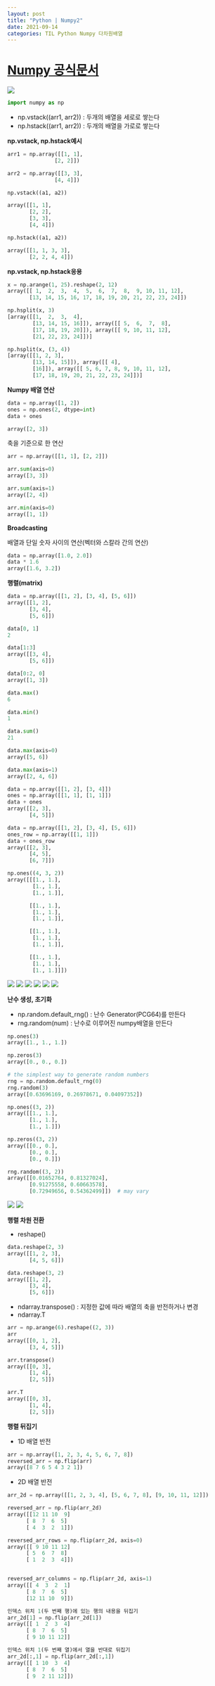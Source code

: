 ```yaml
---
layout: post
title: "Python | Numpy2"
date: 2021-09-14
categories: TIL Python Numpy 다차원배열
---
```


# [Numpy 공식문서](https://numpy.org/doc/stable/user/absolute_beginners.html)

![](https://raw.githubusercontent.com/Action2theFuture/Action2theFuture.github.io/main/_posts/Images/numpy.png)

```python
import numpy as np
```

- np.vstack((arr1, arr2)) : 두개의 배열을 세로로 쌓는다
- np.hstack((arr1, arr2)) : 두개의 배열을 가로로 쌓는다

**np.vstack, np.hstack예시**

```python
arr1 = np.array([[1, 1],
               [2, 2]])

arr2 = np.array([[3, 3],
               [4, 4]])

np.vstack((a1, a2))

array([[1, 1],
       [2, 2],
       [3, 3],
       [4, 4]])

np.hstack((a1, a2))

array([[1, 1, 3, 3],
       [2, 2, 4, 4]])
```

**np.vstack, np.hstack응용**

```python
x = np.arange(1, 25).reshape(2, 12)
array([[ 1,  2,  3,  4,  5,  6,  7,  8,  9, 10, 11, 12],
       [13, 14, 15, 16, 17, 18, 19, 20, 21, 22, 23, 24]])

np.hsplit(x, 3)
[array([[1,  2,  3,  4],
        [13, 14, 15, 16]]), array([[ 5,  6,  7,  8],
        [17, 18, 19, 20]]), array([[ 9, 10, 11, 12],
        [21, 22, 23, 24]])]

np.hsplit(x, (3, 4))
[array([[1, 2, 3],
        [13, 14, 15]]), array([[ 4],
        [16]]), array([[ 5, 6, 7, 8, 9, 10, 11, 12],
        [17, 18, 19, 20, 21, 22, 23, 24]])]
```

**Numpy 배열 연산**

```python
data = np.array([1, 2])
ones = np.ones(2, dtype=int)
data + ones

array([2, 3])
```

축을 기준으로 한 연산

```python
arr = np.array([[1, 1], [2, 2]])

arr.sum(axis=0)
array([3, 3])

arr.sum(axis=1)
array([2, 4])

arr.min(axis=0)
array([1, 1])
```

**Broadcasting**

배열과 단일 숫자 사이의 연산(벡터와 스칼라 간의 연산)

```python
data = np.array([1.0, 2.0])
data * 1.6
array([1.6, 3.2])
```

**행렬(matrix)**

```python
data = np.array([[1, 2], [3, 4], [5, 6]])
array([[1, 2],
       [3, 4],
       [5, 6]])

data[0, 1]
2

data[1:3]
array([[3, 4],
       [5, 6]])

data[0:2, 0]
array([1, 3])

data.max()
6

data.min()
1

data.sum()
21

data.max(axis=0)
array([5, 6])

data.max(axis=1)
array([2, 4, 6])
```

```python
data = np.array([[1, 2], [3, 4]])
ones = np.array([[1, 1], [1, 1]])
data + ones
array([[2, 3],
       [4, 5]])

data = np.array([[1, 2], [3, 4], [5, 6]])
ones_row = np.array([[1, 1]])
data + ones_row
array([[2, 3],
       [4, 5],
       [6, 7]])
```

```python
np.ones((4, 3, 2))
array([[[1., 1.],
        [1., 1.],
        [1., 1.]],

       [[1., 1.],
        [1., 1.],
        [1., 1.]],

       [[1., 1.],
        [1., 1.],
        [1., 1.]],

       [[1., 1.],
        [1., 1.],
        [1., 1.]]])
```

![](https://raw.githubusercontent.com/Action2theFuture/Action2theFuture.github.io/main/_posts/Images/matrix.png)
![](https://raw.githubusercontent.com/Action2theFuture/Action2theFuture.github.io/main/_posts/Images/matrix2.png)
![](https://raw.githubusercontent.com/Action2theFuture/Action2theFuture.github.io/main/_posts/Images/matrix3.png)
![](https://raw.githubusercontent.com/Action2theFuture/Action2theFuture.github.io/main/_posts/Images/matrix4.png)
![](https://raw.githubusercontent.com/Action2theFuture/Action2theFuture.github.io/main/_posts/Images/matrix5.png)
![](https://raw.githubusercontent.com/Action2theFuture/Action2theFuture.github.io/main/_posts/Images/matrix6.png)

**난수 생성, 초기화**

- np.random.default_rng() : 난수 Generator(PCG64)를 만든다
- rng.random(num) : 난수로 이루어진 numpy배열을 만든다

```python
np.ones(3)
array([1., 1., 1.])

np.zeros(3)
array([0., 0., 0.])

# the simplest way to generate random numbers
rng = np.random.default_rng(0)
rng.random(3)
array([0.63696169, 0.26978671, 0.04097352])

np.ones((3, 2))
array([[1., 1.],
       [1., 1.],
       [1., 1.]])

np.zeros((3, 2))
array([[0., 0.],
       [0., 0.],
       [0., 0.]])

rng.random((3, 2))
array([[0.01652764, 0.81327024],
       [0.91275558, 0.60663578],
       [0.72949656, 0.54362499]])  # may vary
```

![](https://raw.githubusercontent.com/Action2theFuture/Action2theFuture.github.io/main/_posts/Images/random.png)
![](https://raw.githubusercontent.com/Action2theFuture/Action2theFuture.github.io/main/_posts/Images/random2.png)

**행렬 차원 전환**

- reshape()

```python
data.reshape(2, 3)
array([[1, 2, 3],
       [4, 5, 6]])

data.reshape(3, 2)
array([[1, 2],
       [3, 4],
       [5, 6]])
```

- ndarray.transpose() : 지정한 값에 따라 배열의 축을 반전하거나 변경
- ndarray.T

```python
arr = np.arange(6).reshape((2, 3))
arr
array([[0, 1, 2],
       [3, 4, 5]])

arr.transpose()
array([[0, 3],
       [1, 4],
       [2, 5]])

arr.T
array([[0, 3],
       [1, 4],
       [2, 5]])
```

**행렬 뒤집기**

- 1D 배열 반전

```python
arr = np.array([1, 2, 3, 4, 5, 6, 7, 8])
reversed_arr = np.flip(arr)
array([8 7 6 5 4 3 2 1])
```

- 2D 배열 반전

```python
arr_2d = np.array([[1, 2, 3, 4], [5, 6, 7, 8], [9, 10, 11, 12]])

reversed_arr = np.flip(arr_2d)
array([[12 11 10  9]
      [ 8  7  6  5]
      [ 4  3  2  1]])

reversed_arr_rows = np.flip(arr_2d, axis=0)
array([[ 9 10 11 12]
      [ 5  6  7  8]
      [ 1  2  3  4]])


reversed_arr_columns = np.flip(arr_2d, axis=1)
array([[ 4  3  2  1]
      [ 8  7  6  5]
      [12 11 10  9]])

인덱스 위치 1(두 번째 행)에 있는 행의 내용을 뒤집기
arr_2d[1] = np.flip(arr_2d[1])
array([[ 1  2  3  4]
      [ 8  7  6  5]
      [ 9 10 11 12]]

인덱스 위치 1(두 번째 열)에서 열을 반대로 뒤집기
arr_2d[:,1] = np.flip(arr_2d[:,1])
array([[ 1 10  3  4]
      [ 8  7  6  5]
      [ 9  2 11 12]])
```
